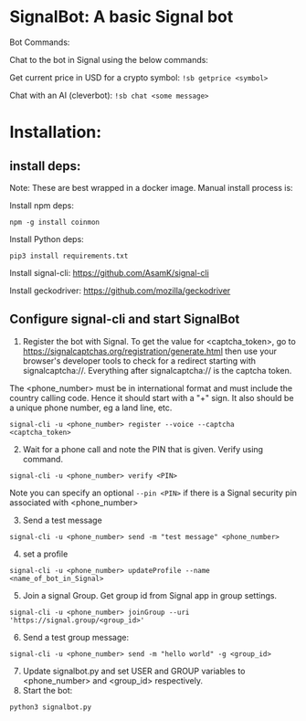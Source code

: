 # SignalBot: A basic Signal bot

Bot Commands:

Chat to the bot in Signal using the below commands:

Get current price in USD for a crypto symbol: `!sb getprice <symbol>`

Chat with an AI (cleverbot): `!sb chat <some message>`

# Installation: 

## install deps:

Note: These are best wrapped in a docker image. Manual install process is:

Install npm deps:
```
npm -g install coinmon
```

Install Python deps:
```
pip3 install requirements.txt
```

Install signal-cli: https://github.com/AsamK/signal-cli

Install geckodriver: https://github.com/mozilla/geckodriver

## Configure signal-cli and start SignalBot

1. Register the bot with Signal. 
To  get the value for <captcha_token>, go to https://signalcaptchas.org/registration/generate.html then use your browser's developer tools to check for a redirect starting with signalcaptcha://. Everything after signalcaptcha:// is the captcha token.

The <phone_number> must be in international format and must include the country calling code. Hence it should start with a "+" sign. It also should be a unique phone number, eg a land line, etc.

```
signal-cli -u <phone_number> register --voice --captcha <captcha_token>
```

2. Wait for a phone call and note the PIN that is given. Verify using command.
```
signal-cli -u <phone_number> verify <PIN>
```
Note you can specify an optional `--pin <PIN>` if there is a Signal security pin associated with <phone_number>

3. Send a test message
```
signal-cli -u <phone_number> send -m "test message" <phone_number>
```

4. set a profile
```
signal-cli -u <phone_number> updateProfile --name <name_of_bot_in_Signal>
```

5. Join a signal Group. Get group id from Signal app in group settings.
```
signal-cli -u <phone_number> joinGroup --uri 'https://signal.group/<group_id>'
```
6. Send a test group message:
```
signal-cli -u <phone_number> send -m "hello world" -g <group_id>
```
7. Update signalbot.py and set USER and GROUP variables to <phone_number> and <group_id> respectively.
8. Start the bot:
```
python3 signalbot.py
```
